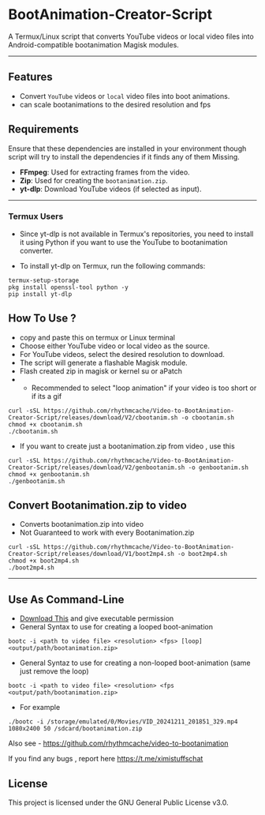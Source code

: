 # BootAnimation-Creator-Script

A  Termux/Linux script that converts YouTube videos or local video files into Android-compatible bootanimation Magisk modules.

---

## Features
- Convert `YouTube` videos or `local` video files into boot animations.
- can scale bootanimations to the desired resolution and fps

## Requirements
Ensure that these dependencies are installed in your environment though script will try to install the dependencies if it finds any of them Missing.
- **FFmpeg**: Used for extracting frames from the video.
- **Zip**: Used for creating the `bootanimation.zip`.
- **yt-dlp**: Download YouTube videos (if selected as input).
---
### Termux Users
- Since yt-dlp is not available in Termux's repositories, you need to install it using Python if you want to use the YouTube to bootanimation converter.

- To install yt-dlp on Termux, run the following commands:
```
termux-setup-storage
pkg install openssl-tool python -y
pip install yt-dlp
```

## How To Use ?
- copy and paste this on termux or Linux terminal
- Choose either YouTube video or local video as the source.
- For YouTube videos, select the desired resolution to download.
- The script will generate a flashable Magisk module.
- Flash created zip in magisk or kernel su or aPatch
- - Recommended to select "loop animation" if your video is too short or if its a gif
```
curl -sSL https://github.com/rhythmcache/Video-to-BootAnimation-Creator-Script/releases/download/V2/cbootanim.sh -o cbootanim.sh
chmod +x cbootanim.sh
./cbootanim.sh
```

- If you want to create just a bootanimation.zip from video  , use this

```
curl -sSL https://github.com/rhythmcache/Video-to-BootAnimation-Creator-Script/releases/download/V2/genbootanim.sh -o genbootanim.sh
chmod +x genbootanim.sh
./genbootanim.sh
```


## Convert Bootanimation.zip to video

- Converts bootanimation.zip into video
- Not Guaranteed to work with every Bootanimation.zip
```
curl -sSL https://github.com/rhythmcache/Video-to-BootAnimation-Creator-Script/releases/download/V1/boot2mp4.sh -o boot2mp4.sh
chmod +x boot2mp4.sh
./boot2mp4.sh
```

---
## Use As Command-Line
- [Download This](https://github.com/rhythmcache/Video-to-BootAnimation-Creator-Script/releases/download/V1/bootc) and give executable permission
- General Syntax to use for creating a looped boot-animation 
```
bootc -i <path to video file> <resolution> <fps> [loop] <output/path/bootanimation.zip>
```
- General Syntaz to use for creating a non-looped boot-animation (same just remove the loop)
```
bootc -i <path to video file> <resolution> <fps <output/path/bootanimation.zip>
```
- For example
```
./bootc -i /storage/emulated/0/Movies/VID_20241211_201851_329.mp4 1080x2400 50 /sdcard/bootanimation.zip
```





Also see - https://github.com/rhythmcache/video-to-bootanimation


If you find any bugs , report here https://t.me/ximistuffschat

## License
This project is licensed under the GNU General Public License v3.0.
